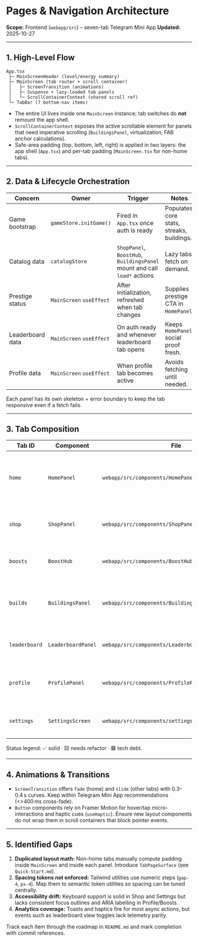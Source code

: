 # Pages & Navigation Architecture

**Scope:** Frontend (`webapp/src`) – seven-tab Telegram Mini App
**Updated:** 2025-10-27

---

## 1. High-Level Flow

```
App.tsx
 ├─ MainScreenHeader (level/energy summary)
 ├─ MainScreen (tab router + scroll container)
 │   ├─ ScreenTransition (animations)
 │   ├─ Suspense + lazy-loaded tab panels
 │   └─ ScrollContainerContext (shared scroll ref)
 └─ TabBar (7 bottom-nav items)
```

- The entire UI lives inside one `MainScreen` instance; tab switches do **not** remount the app shell.
- `ScrollContainerContext` exposes the active scrollable element for panels that need imperative scrolling (`BuildingsPanel`, virtualization, FAB anchor calculations).
- Safe-area padding (top, bottom, left, right) is applied in two layers: the app shell (`App.tsx`) and per-tab padding (`MainScreen.tsx` for non-home tabs).

---

## 2. Data & Lifecycle Orchestration

| Concern | Owner | Trigger | Notes |
|---------|-------|---------|-------|
| Game bootstrap | `gameStore.initGame()` | Fired in `App.tsx` once auth is ready | Populates core stats, streaks, buildings.
| Catalog data | `catalogStore` | `ShopPanel`, `BoostHub`, `BuildingsPanel` mount and call `load*` actions | Lazy tabs fetch on demand.
| Prestige status | `MainScreen` `useEffect` | After initialization, refreshed when tab changes | Supplies prestige CTA in `HomePanel`.
| Leaderboard data | `MainScreen` `useEffect` | On auth ready and whenever leaderboard tab opens | Keeps `HomePanel` social proof fresh.
| Profile data | `MainScreen` `useEffect` | When profile tab becomes active | Avoids fetching until needed.

Each panel has its own skeleton + error boundary to keep the tab responsive even if a fetch fails.

---

## 3. Tab Composition

| Tab ID | Component | File | Layout Notes | Data Entry Points | Status |
|--------|-----------|------|--------------|-------------------|--------|
| `home` | `HomePanel` | `webapp/src/components/HomePanel.tsx` | Custom grid layout, safe-area aware padding inside component. Central tap CTA with Framer Motion. | `gameStore`, `catalogStore` (purchase insight), `boostHub` summary. | ✅ feature-complete, needs spacing alignment.
| `shop` | `ShopPanel` | `webapp/src/components/ShopPanel.tsx` | Flex column + token typography utilities. Section tabs handled with keyboard support. | `catalogStore` cosmetics + star packs. | 🟨 consistent spacing pending.
| `boosts` | `BoostHub` | `webapp/src/components/BoostHub.tsx` | Card list with timers; handles claim actions + notifications. | `catalogStore.loadBoostHub()`. | 🟨 needs shared layout wrapper.
| `builds` | `BuildingsPanel` | `webapp/src/components/BuildingsPanel.tsx` | `react-virtuoso` for infinite list; purchase/upgrade CTA with haptics. | `gameStore` buildings, `catalogStore` catalog. | 🟨 ensure virtualization plays well with new layout surface.
| `leaderboard` | `LeaderboardPanel` | `webapp/src/components/LeaderboardPanel.tsx` | Responsive card + table view, motion highlight for current user. | `gameStore.loadLeaderboard()`. | 🟨 unify spacing + typography tokens.
| `profile` | `ProfilePanel` | `webapp/src/components/ProfilePanel.tsx` | Card grid for stats, optional sections for bio/boosts. | `gameStore.loadProfile()`. | 🟥 waiting for layout wrapper + keyboard review.
| `settings` | `SettingsScreen` | `webapp/src/components/settings/SettingsScreen.tsx` | Sections with toggles, sliders, CTA. | `preferencesStore`, `gameStore.logoutSession()`. | 🟥 align with new spacing utilities and focus styles.

Status legend: ✅ solid · 🟨 needs refactor · 🟥 tech debt.

---

## 4. Animations & Transitions

- `ScreenTransition` offers `fade` (home) and `slide` (other tabs) with 0.3–0.4 s curves. Keep within Telegram Mini App recommendations (<=400 ms cross-fade).
- `Button` components rely on Framer Motion for hover/tap micro-interactions and haptic cues (`useHaptic`). Ensure new layout components do not wrap them in scroll containers that block pointer events.

---

## 5. Identified Gaps

1. **Duplicated layout math:** Non-home tabs manually compute padding inside `MainScreen` and inside each panel. Introduce `TabPageSurface` (see `Quick-Start.md`).
2. **Spacing tokens not enforced:** Tailwind utilities use numeric steps (`gap-4`, `px-4`). Map them to semantic token utilities so spacing can be tuned centrally.
3. **Accessibility drift:** Keyboard support is solid in Shop and Settings but lacks consistent focus outlines and ARIA labelling in Profile/Boosts.
4. **Analytics coverage:** Toasts and haptics fire for most async actions, but events such as leaderboard view toggles lack telemetry parity.

Track each item through the roadmap in `README.md` and mark completion with commit references.
